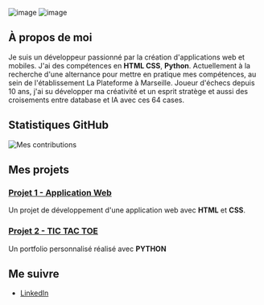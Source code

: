 ![image](https://github.com/user-attachments/assets/33bd16d1-1b47-4f98-a457-fe3916c941f8)
![image](https://github.com/viclafouch/viclafouch/raw/master/img/pack.png)

## À propos de moi

Je suis un développeur passionné par la création d'applications web et mobiles. J'ai des compétences en **HTML CSS**, **Python**. Actuellement à la recherche d'une alternance pour mettre en pratique mes compétences, au sein de l'établissement La Plateforme à Marseille.
Joueur d'échecs depuis 10 ans, j'ai su développer ma créativité et un esprit stratège et aussi des croisements entre database et IA avec ces 64 cases.

## Statistiques GitHub

![Mes contributions](https://github-readme-stats.vercel.app/api?username=adam-bohli&show_icons=true&count_private=true)

## Mes projets

### [Projet 1 - Application Web](https://github.com/adam-bohli/SITE-WEBS)
Un projet de développement d'une application web avec **HTML** et **CSS**.

### [Projet 2 - TIC TAC TOE](https://github.com/adam-bohli/MORPION)
Un portfolio personnalisé réalisé avec **PYTHON**


## Me suivre

- [LinkedIn](https://www.linkedin.com/in/adambohli/)

